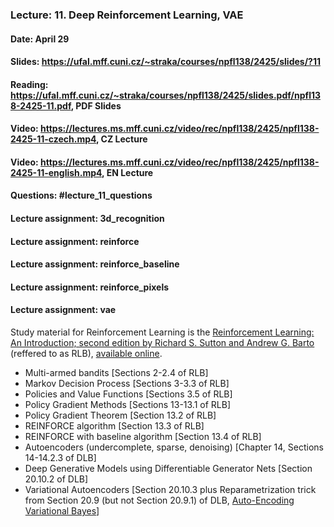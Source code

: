 ### Lecture: 11. Deep Reinforcement Learning, VAE
#### Date: April 29
#### Slides: https://ufal.mff.cuni.cz/~straka/courses/npfl138/2425/slides/?11
#### Reading: https://ufal.mff.cuni.cz/~straka/courses/npfl138/2425/slides.pdf/npfl138-2425-11.pdf, PDF Slides
#### Video: https://lectures.ms.mff.cuni.cz/video/rec/npfl138/2425/npfl138-2425-11-czech.mp4, CZ Lecture
#### Video: https://lectures.ms.mff.cuni.cz/video/rec/npfl138/2425/npfl138-2425-11-english.mp4, EN Lecture
#### Questions: #lecture_11_questions
#### Lecture assignment: 3d_recognition
#### Lecture assignment: reinforce
#### Lecture assignment: reinforce_baseline
#### Lecture assignment: reinforce_pixels
#### Lecture assignment: vae

Study material for Reinforcement Learning is the [Reinforcement Learning: An Introduction; second edition
by Richard S. Sutton and Andrew G. Barto](http://incompleteideas.net/book/the-book-2nd.html)
(reffered to as RLB), [available online](http://incompleteideas.net/book/RLbook2020.pdf).

- Multi-armed bandits [Sections 2-2.4 of RLB]
- Markov Decision Process [Sections 3-3.3 of RLB]
- Policies and Value Functions [Sections 3.5 of RLB]
- Policy Gradient Methods [Sections 13-13.1 of RLB]
- Policy Gradient Theorem [Section 13.2 of RLB]
- REINFORCE algorithm [Section 13.3 of RLB]
- REINFORCE with baseline algorithm [Section 13.4 of RLB]
- Autoencoders (undercomplete, sparse, denoising) [Chapter 14, Sections 14-14.2.3 of DLB]
- Deep Generative Models using Differentiable Generator Nets [Section 20.10.2 of DLB]
- Variational Autoencoders [Section 20.10.3 plus Reparametrization trick from Section 20.9 (but not Section 20.9.1) of DLB, [Auto-Encoding Variational Bayes](https://arxiv.org/abs/1312.6114)]
